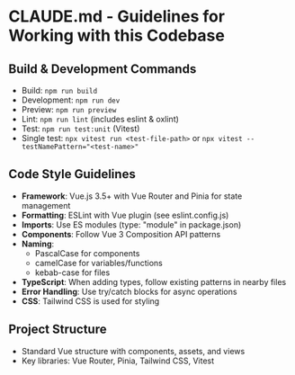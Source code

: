 # CLAUDE.md - Guidelines for Working with this Codebase

## Build & Development Commands
- Build: `npm run build`
- Development: `npm run dev`
- Preview: `npm run preview`
- Lint: `npm run lint` (includes eslint & oxlint)
- Test: `npm run test:unit` (Vitest)
- Single test: `npx vitest run <test-file-path>` or `npx vitest --testNamePattern="<test-name>"`

## Code Style Guidelines
- **Framework**: Vue.js 3.5+ with Vue Router and Pinia for state management
- **Formatting**: ESLint with Vue plugin (see eslint.config.js)
- **Imports**: Use ES modules (type: "module" in package.json)
- **Components**: Follow Vue 3 Composition API patterns
- **Naming**: 
  - PascalCase for components
  - camelCase for variables/functions
  - kebab-case for files
- **TypeScript**: When adding types, follow existing patterns in nearby files
- **Error Handling**: Use try/catch blocks for async operations
- **CSS**: Tailwind CSS is used for styling

## Project Structure
- Standard Vue structure with components, assets, and views
- Key libraries: Vue Router, Pinia, Tailwind CSS, Vitest